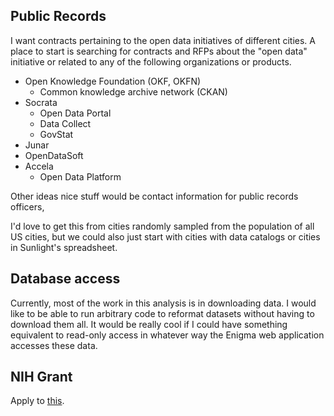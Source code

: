## Public Records
I want contracts pertaining to the open data initiatives of different cities.
A place to start is searching for contracts and RFPs about the "open data"
initiative or related to any of the following organizations or products.

* Open Knowledge Foundation (OKF, OKFN)
  * Common knowledge archive network (CKAN)
* Socrata
  * Open Data Portal
  * Data Collect
  * GovStat
* Junar
* OpenDataSoft
* Accela
  * Open Data Platform

Other ideas nice stuff would be contact information for public records officers,

I'd love to get this from cities randomly sampled from the population of all
US cities, but we could also just start with cities with data catalogs or
cities in Sunlight's spreadsheet.

## Database access
Currently, most of the work in this analysis is in downloading data.
I would like to be able to run arbitrary code to reformat datasets without
having to download them all. It would be really cool if I could have something
equivalent to read-only access in whatever way the Enigma web application
accesses these data.

## NIH Grant
Apply to [this](http://grants.nih.gov/grants/guide/rfa-files/RFA-HG-14-020.html).
